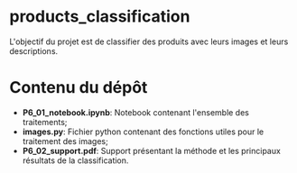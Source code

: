 # products_classification
L'objectif du projet est de classifier des produits avec leurs images et leurs descriptions.

# Contenu du dépôt
- **P6_01_notebook.ipynb**: Notebook contenant l'ensemble des traitements;
- **images.py**: Fichier python contenant des fonctions utiles pour le traitement des images;
- **P6_02_support.pdf**: Support présentant la méthode et les principaux résultats de la classification.
